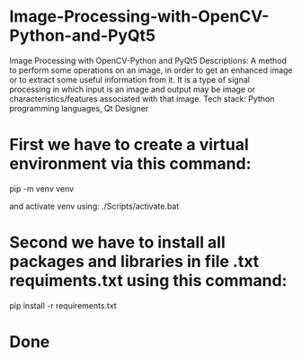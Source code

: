 # Image-Processing-with-OpenCV-Python-and-PyQt5
Image Processing with OpenCV-Python and PyQt5
Descriptions: A method to perform some operations on an image, in order to get an enhanced image or to extract some useful information from it. It is a type of signal processing in which input is an image and output may be image or characteristics/features associated with that image.
Tech stack: Python programming languages, Qt Designer


# First we have to create a virtual environment via this command:
pip -m venv venv

and activate venv using:
./Scripts/activate.bat

# Second we have to install all packages and libraries in file .txt requiments.txt using this command:
pip install -r requirements.txt

# Done
